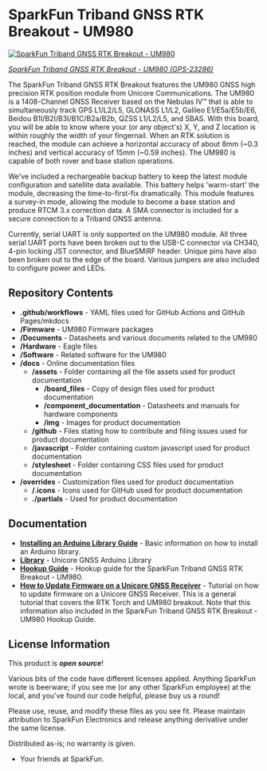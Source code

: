 SparkFun Triband GNSS RTK Breakout - UM980
===========================================================

[![SparkFun Triband GNSS RTK Breakout - UM980](https://cdn.sparkfun.com/r/600-600/assets/parts/2/3/4/8/1/23286-UM980-Triband-GNSS-Breakout-Feature.jpg)](https://www.sparkfun.com/products/23286)

[*SparkFun Triband GNSS RTK Breakout - UM980 (GPS-23286)*](https://www.sparkfun.com/products/23286)

The SparkFun Triband GNSS RTK Breakout features the UM980 GNSS high precision RTK position module from Unicore Communications. The UM980 is a 1408-Channel GNSS Receiver based on the Nebulas IV™ that is able to simultaneously track GPS L1/L2/L5, GLONASS L1/L2, Galileo E1/E5a/E5b/E6, Beidou B1I/B2I/B3I/B1C/B2a/B2b, QZSS L1/L2/L5, and SBAS. With this board, you will be able to know where your (or any object's) X, Y, and Z location is within roughly the width of your fingernail. When an RTK solution is reached, the module can achieve a horizontal accuracy of about 8mm (~0.3 inches) and vertical accuracy of 15mm (~0.59 inches). The UM980 is capable of both rover and base station operations.

We've included a rechargeable backup battery to keep the latest module configuration and satellite data available. This battery helps 'warm-start' the module, decreasing the time-to-first-fix dramatically. This module features a survey-in mode, allowing the module to become a base station and produce RTCM 3.x correction data. A SMA connector is included for a secure connection to a Triband GNSS antenna.

Currently, serial UART is only supported on the UM980 module. All three serial UART ports have been broken out to the USB-C connector via CH340, 4-pin locking JST connector, and BlueSMiRF header. Unique pins have also been broken out to the edge of the board. Various jumpers are also included to configure power and LEDs.



Repository Contents
-------------------

* **.github/workflows** - YAML files used for GitHub Actions and GitHub Pages/mkdocs
* **/Firmware** - UM980 Firmware packages
* **/Documents** - Datasheets and various documents related to the UM980
* **/Hardware** - Eagle files
* **/Software** - Related software for the UM980
* **/docs** - Online documentation files
  * **/assets** - Folder containing all the file assets used for product documentation
    * **/board_files** - Copy of design files used for product documentation
    * **/component_documentation** - Datasheets and manuals for hardware components
    * **/img** - Images for product documentation
  * **/github** - Files stating how to contribute and filing issues used for product documentation
  * **/javascript** - Folder containing custom javascript used for product documentation
  * **/stylesheet** - Folder containing CSS files used for product documentation
* **/overrides** - Customization files used for product documentation
  * **/.icons** - Icons used for GitHub used for product documentation
  * **./partials** - Used for product documentation



Documentation
--------------

* **[Installing an Arduino Library Guide](https://learn.sparkfun.com/tutorials/installing-an-arduino-library)** - Basic information on how to install an Arduino library.
* **[Library](https://github.com/sparkfun/SparkFun_Unicore_GNSS_Arduino_Library/)** - Unicore GNSS Arduino Library
* **[Hookup Guide](https://docs.sparkfun.com/SparkFun_UM980_Triband_GNSS_RTK_Breakout/)** - Hookup guide for the SparkFun Triband GNSS RTK Breakout - UM980.
* **[How to Update Firmware on a Unicore GNSS Receiver](https://docs.sparkfun.com/Update_Firmware_Unicore_GNSS_Receiver/introduction/)** - Tutorial on how to update firmware on a Unicore GNSS Receiver. This is a general tutorial that covers the RTK Torch and UM980 breakout. Note that this information also included in the SparkFun Triband GNSS RTK Breakout - UM980 Hookup Guide.



License Information
-------------------

This product is _**open source**_! 

Various bits of the code have different licenses applied. Anything SparkFun wrote is beerware; if you see me (or any other SparkFun employee) at the local, and you've found our code helpful, please buy us a round!

Please use, reuse, and modify these files as you see fit. Please maintain attribution to SparkFun Electronics and release anything derivative under the same license.

Distributed as-is; no warranty is given.

- Your friends at SparkFun.
